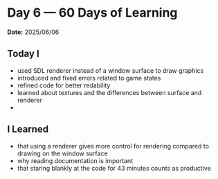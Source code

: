 # Day 6 — 60 Days of Learning
**Date:** 2025/06/06  


## Today I

- used SDL renderer instead of a window surface to draw graphics
- introduced and fixed errors related to game states
- refined code for better redability
- learned about textures and the differences between surface and renderer
- 


## I Learned

- that using a renderer gives more control for rendering compared to drawing on the window surface
- why reading documentation is important
- that staring blankly at the code for 43 minutes counts as productive


